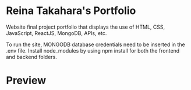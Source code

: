# Reina Takahara's Portfolio

Website final project portfolio that displays the use of HTML, CSS, JavaScript, ReactJS, MongoDB, APIs, etc.

To run the site, MONGODB database credentials need to be inserted in the .env file. Install node_modules by using npm install for both the frontend and backend folders. 

# Preview



